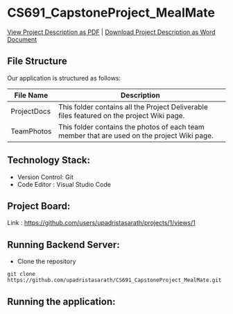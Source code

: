 # CS691_CapstoneProject_MealMate

[View Project Description as PDF](https://github.com/upadristasarath/CS691_CapstoneProject_MealMate) | <a id="raw-url" href="https://github.com/upadristasarath/CS691_CapstoneProject_MealMate">Download Project Description as Word Document</a>

## File Structure

Our application is structured as follows:

| File Name   | Description                                                            |
|--------------|----------------------------------------------------------------------------------------------------------------------------------------------------------------------------------------------------------------------------------------------------------------|
| ProjectDocs      | This folder contains all the Project Deliverable files featured on the project Wiki page.    
| TeamPhotos   | This folder contains the photos of each team member that are used on the project Wiki page.   

## Technology Stack:
* Version Control: Git
* Code Editor : Visual Studio Code

## Project Board:

Link : https://github.com/users/upadristasarath/projects/1/views/1

## Running Backend Server:

* Clone the repository
```
git clone https://github.com/upadristasarath/CS691_CapstoneProject_MealMate.git
```

## Running the application:


